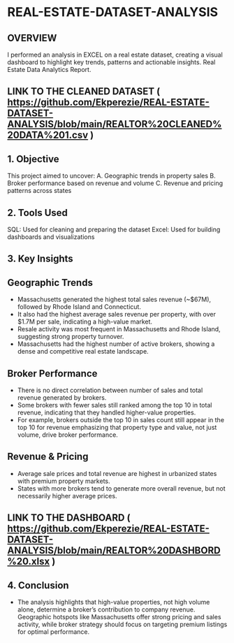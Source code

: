 # REAL-ESTATE-DATASET-ANALYSIS
## OVERVIEW
I performed an analysis in EXCEL on a real estate dataset, creating a visual dashboard to highlight key trends, patterns and actionable insights. 
Real Estate Data Analytics Report.
## LINK TO THE CLEANED DATASET ( https://github.com/Ekperezie/REAL-ESTATE-DATASET-ANALYSIS/blob/main/REALTOR%20CLEANED%20DATA%201.csv )

## 1. Objective
This project aimed to uncover:
A.	Geographic trends in property sales
B.	Broker performance based on revenue and volume
C.	Revenue and pricing patterns across states

## 2. Tools Used
SQL: Used for cleaning and preparing the dataset
Excel: Used for building dashboards and visualizations

## 3. Key Insights
## Geographic Trends
-	Massachusetts generated the highest total sales revenue (~$67M), followed by Rhode Island and Connecticut.
-	It also had the highest average sales revenue per property, with over $1.7M per sale, indicating a high-value market.
-	Resale activity was most frequent in Massachusetts and Rhode Island, suggesting strong property turnover.
-	Massachusetts had the highest number of active brokers, showing a dense and competitive real estate landscape.


## Broker Performance
-	There is no direct correlation between number of sales and total revenue generated by brokers.
-	Some brokers with fewer sales still ranked among the top 10 in total revenue, indicating that they handled higher-value properties.
-	For example, brokers outside the top 10 in sales count still appear in the top 10 for revenue   emphasizing that property type and value, not just volume, drive broker performance.


## Revenue & Pricing

-	Average sale prices and total revenue are highest in urbanized states with premium property markets.
-	States with more brokers tend to generate more overall revenue, but not necessarily higher average prices.

## LINK TO THE DASHBOARD ( https://github.com/Ekperezie/REAL-ESTATE-DATASET-ANALYSIS/blob/main/REALTOR%20DASHBORD%20.xlsx )
## 4. Conclusion

-	The analysis highlights that high-value properties, not high volume alone, determine a broker’s contribution to company revenue. Geographic hotspots like Massachusetts offer strong pricing and sales activity, while broker strategy should focus on targeting premium listings for optimal performance.
